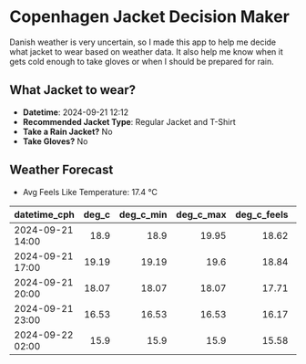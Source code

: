 
# Copenhagen Jacket Decision Maker

Danish weather is very uncertain, so I made this app to help me decide what jacket to wear based on weather data. 
It also help me know when it gets cold enough to take gloves or when I should be prepared for rain.

## What Jacket to wear?

- **Datetime**: 2024-09-21 12:12
- **Recommended Jacket Type**: Regular Jacket and T-Shirt
- **Take a Rain Jacket?** No
- **Take Gloves?** No

## Weather Forecast
- Avg Feels Like Temperature: 17.4 °C

| datetime_cph     |   deg_c |   deg_c_min |   deg_c_max |   deg_c_feels | weather   | wind   | rain   |
|:-----------------|--------:|------------:|------------:|--------------:|:----------|:-------|:-------|
| 2024-09-21 14:00 |   18.9  |       18.9  |       19.95 |         18.62 | Clouds    | Low    | None   |
| 2024-09-21 17:00 |   19.19 |       19.19 |       19.6  |         18.84 | Clouds    | Low    | None   |
| 2024-09-21 20:00 |   18.07 |       18.07 |       18.07 |         17.71 | Clouds    | Low    | None   |
| 2024-09-21 23:00 |   16.53 |       16.53 |       16.53 |         16.17 | Clouds    | Low    | None   |
| 2024-09-22 02:00 |   15.9  |       15.9  |       15.9  |         15.58 | Clouds    | Low    | None   |
        